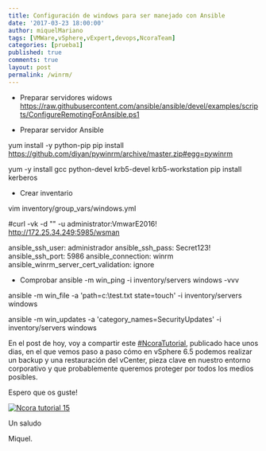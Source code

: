 ```yaml
---
title: Configuración de windows para ser manejado con Ansible
date: '2017-03-23 18:00:00'
author: miquelMariano
tags: [VMWare,vSphere,vExpert,devops,NcoraTeam]
categories: [prueba1]
published: true
comments: true
layout: post
permalink: /winrm/
---
```



* Preparar servidores widows
https://raw.githubusercontent.com/ansible/ansible/devel/examples/scripts/ConfigureRemotingForAnsible.ps1

* Preparar servidor Ansible

yum install -y python-pip
pip install https://github.com/diyan/pywinrm/archive/master.zip#egg=pywinrm

yum -y install gcc python-devel krb5-devel krb5-workstation
pip install kerberos

* Crear inventario

vim inventory/group_vars/windows.yml

#curl -vk -d "" -u administrator:VmwarE2016! http://172.25.34.249:5985/wsman

ansible_ssh_user: administrador
ansible_ssh_pass: Secret123!
ansible_ssh_port: 5986
ansible_connection: winrm
ansible_winrm_server_cert_validation: ignore



* Comprobar
ansible -m win_ping -i inventory/servers windows -vvv

ansible -m win_file -a 'path=c:\\test.txt state=touch' -i inventory/servers windows

ansible -m win_updates -a 'category_names=SecurityUpdates' -i inventory/servers windows


En el post de hoy, voy a compartir este [#NcoraTutorial](https://www.ncora.com/tv/program/ncora-tutorials/), publicado hace unos dias, en el que vemos paso a paso cómo en vSphere 6.5 podemos realizar un backup y una restauración del vCenter, pieza clave en nuestro entorno corporativo y que probablemente queremos proteger por todos los medios posibles.

Espero que os guste!

[![Ncora tutorial 15](https://img.youtube.com/vi/OL7RC8_KI1A/0.jpg)](https://www.youtube.com/watch?v=OL7RC8_KI1A "Backup y restore de vCenter 6.5")

Un saludo

Miquel.
